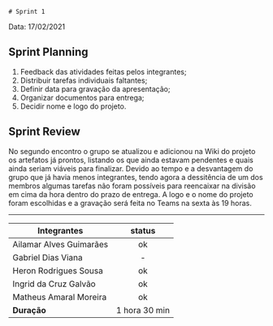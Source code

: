     # Sprint 1

Data: 17/02/2021

## Sprint Planning

   1. Feedback das atividades feitas pelos integrantes;
   2. Distribuir tarefas individuais faltantes;
   3. Definir data para gravação da apresentação;
   4. Organizar documentos para entrega;
   5. Decidir nome e logo do projeto.

## Sprint Review

No segundo encontro o grupo se atualizou e adicionou na Wiki do projeto os artefatos já prontos, listando os que ainda estavam pendentes e quais ainda seriam viáveis para finalizar. Devido ao tempo e a desvantagem do grupo que já havia menos integrantes, tendo agora a dessitência de um dos membros algumas tarefas não foram possíveis para reencaixar na divisão em cima da hora dentro do prazo de entrega. A logo e o nome do projeto foram escolhidas e a gravação será feita no Teams na sexta às 19 horas.

---

| Integrantes                  | status |
| ---------------------------- | :----: |
| Ailamar Alves Guimarães        | ok |
| Gabriel Dias Viana             | -  |
| Heron Rodrigues Sousa          | ok |
| Ingrid da Cruz Galvão          | ok |
| Matheus Amaral Moreira         | ok |
| **Duração**              | 1 hora 30 min |